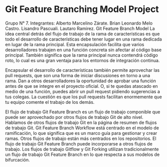 # Git Feature Branching Model Project
Grupo N° 7. Integrantes:
Alberto Marcelino Zárate.
Brian Leonardo Melo Castro.
Lisandro Pascuali.
Lautaro Ramirez.
Git Feature Branch Model
La idea central detrás del flujo de trabajo de la rama de características es que todo el desarrollo de características debe tener lugar en una rama dedicada en lugar de la rama principal. Esta encapsulación facilita que varios desarrolladores trabajen en una función concreta sin afectar al código base principal. También significa que la rama principal nunca contendrá código roto, lo cual es una gran ventaja para los entornos de integración continua.

Encapsular el desarrollo de características también permite aprovechar las pull requests, que son una forma de iniciar discusiones en torno a una rama. Dan a otros desarrolladores la oportunidad de aprobar una función antes de que se integre en el proyecto oficial. O, si te quedas atascado en medio de una función, puedes abrir un pull request pidiendo sugerencias a tus colegas. La cuestión es que los pull requests facilitan enormemente que tu equipo comente el trabajo de los demás.

El flujo de trabajo Git Feature Branch es un flujo de trabajo componible que puede ser aprovechado por otros flujos de trabajo Git de alto nivel. Hablamos de otros flujos de trabajo Git en la página de resumen de flujos de trabajo Git. Git Feature Branch Workflow está centrado en el modelo de ramificación, lo que significa que es un marco guía para gestionar y crear ramas. Otros flujos de trabajo están más centrados en los repositorios. El flujo de trabajo Git Feature Branch puede incorporarse a otros flujos de trabajo. Los flujos de trabajo Gitflow y Git Forking utilizan tradicionalmente un flujo de trabajo Git Feature Branch en lo que respecta a sus modelos de bifurcación.
